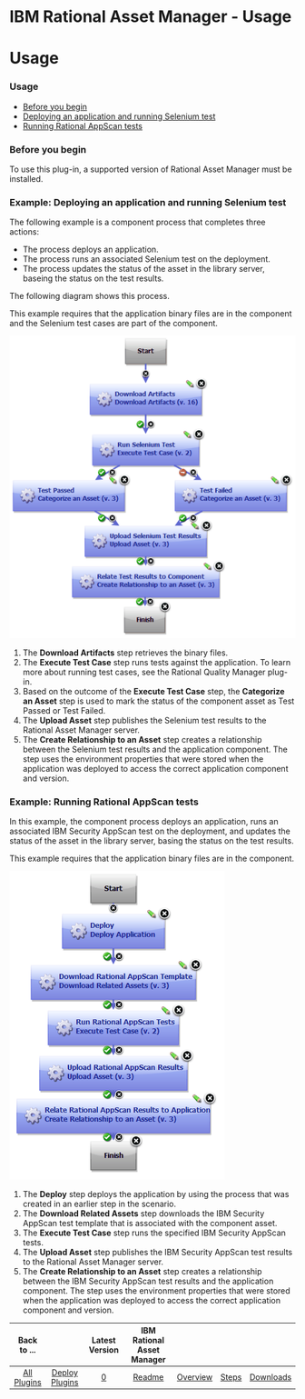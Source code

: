 
IBM Rational Asset Manager - Usage
==================================

# Usage


### Usage




* [Before you begin](#before_you_begin)
* [Deploying an application and running Selenium test](#example1)
* [Running Rational AppScan tests](#example2)


### **Before you begin**

To use this plug-in, a supported version of Rational Asset Manager must be installed.


### **Example: Deploying an application and running Selenium test**

The following example is a component process that completes three actions:

* The process deploys an application.
* The process runs an associated Selenium test on the deployment.
* The process updates the status of the asset in the library server, baseing the status on the test results.

The following diagram shows this process.

This example requires that the application binary files are in the component and the Selenium test cases are part of the component.

[![rationalassetmanager_3](rationalassetmanager_3.gif)](rationalassetmanager_3.gif)
1. The **Download Artifacts** step retrieves the binary files.
2. The **Execute Test Case** step runs tests against the application. To learn more about running test cases, see the Rational Quality Manager plug-in.
3. Based on the outcome of the **Execute Test Case** step, the **Categorize an Asset** step is used to mark the status of the component asset as Test Passed or Test Failed.
4. The **Upload Asset** step publishes the Selenium test results to the Rational Asset Manager server.
5. The **Create Relationship to an Asset** step creates a relationship between the Selenium test results and the application component. The step uses the environment properties that were stored when the application was deployed to access the correct application component and version.


### **Example: Running Rational AppScan tests**

In this example, the component process deploys an application, runs an associated IBM Security AppScan test on the deployment, and updates the status of the asset in the library server, basing the status on the test results.

This example requires that the application binary files are in the component.

[![rationalassetmanager_4](rationalassetmanager_4.gif)](rationalassetmanager_4.gif)
1. The **Deploy** step deploys the application by using the process that was created in an earlier step in the scenario.
2. The **Download Related Assets** step downloads the IBM Security AppScan test template that is associated with the component asset.
3. The **Execute Test Case** step runs the specified IBM Security AppScan tests.
4. The **Upload Asset** step publishes the IBM Security AppScan test results to the Rational Asset Manager server.
5. The **Create Relationship to an Asset** step creates a relationship between the IBM Security AppScan test results and the application component. The step uses the environment properties that were stored when the application was deployed to access the correct application component and version.

|Back to ...||Latest Version|IBM Rational Asset Manager ||||
| :---: | :---: | :---: | :---: | :---: | :---: | :---: |
|[All Plugins](../../index.md)|[Deploy Plugins](../README.md)|[0](https://raw.githubusercontent.com/UrbanCode/IBM-UCD-PLUGINS/main/files/RAM/com.ibm.udeploy.plugin.ram.zip)|[Readme](README.md)|[Overview](overview.md)|[Steps](steps.md)|[Downloads](downloads.md)|
